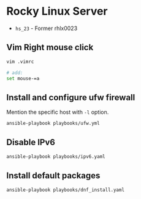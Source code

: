 # Rocky Linux Server

- `hs_23` - Former rhlx0023

## Vim Right mouse click

```bash
vim .vimrc

# add:
set mouse-=a
```

## Install and configure ufw firewall

Mention the specific host with `-l` option.

```bash
ansible-playbook playbooks/ufw.yml
```

## Disable IPv6

```bash
ansible-playbook playbooks/ipv6.yaml 
```

## Install default packages

```bash
ansible-playbook playbooks/dnf_install.yaml
```
